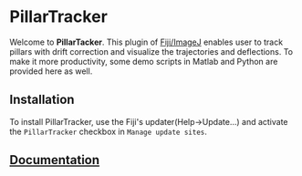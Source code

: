 # PillarTracker

Welcome to **PillarTacker**. This plugin of [Fiji/ImageJ](http://fiji.sc/) enables user to track pillars with drift correction and visualize the trajectories and deflections. To make it more productivity, some demo scripts in Matlab and Python are provided here as well.

## Installation
To install PillarTracker, use the Fiji's updater(Help->Update...) and activate the `PillarTracker` checkbox in `Manage update sites`. 

## [Documentation](https://drive.google.com/file/d/0B3hxvkn3VvhCVWJsdUN3eDUyNkk)



